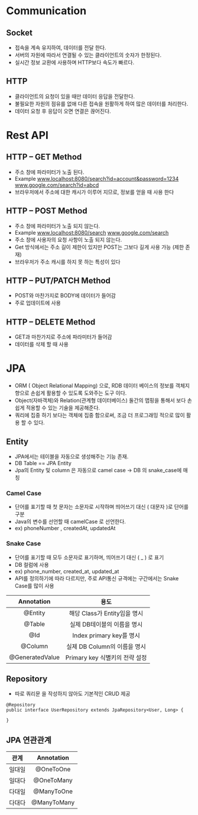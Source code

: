 # Communication
## Socket
- 접속을 계속 유지하여, 데이터를 전달 한다.
- 서버의 자원에 따라서 연결될 수 있는 클라이언트의 숫자가 한정된다.
- 실시간 정보 교환에 사용하며 HTTP보다 속도가 빠르다.

## HTTP
- 클라이언트의 요청이 있을 때만 데이터 응답을 전달한다.
- 불필요한 자원의 점유를 없애 다른 접속을 원활하게 하여 많은 데이터를 처리한다.
- 데이터 요청 후 응답이 오면 연결은 끊어진다.

# Rest API
## HTTP – GET Method
- 주소 창에 파라미터가 노출 된다.
- Example www.localhost:8080/search?id=account&password=1234
 www.google.com/search?id=abcd
- 브라우저에서 주소에 대한 캐시가 이루어 지므로, 정보를 얻을 때 사용 한다

## HTTP – POST Method
- 주소 창에 파라미터가 노출 되지 않는다.
- Example www.localhost:8080/search
 www.google.com/search
- 주소 창에 사용자의 요청 사항이 노출 되지 않는다.
- Get 방식에서는 주소 길이 제한이 있지만 POST는 그보다 길게 사용 가능 (제한 존재)
- 브라우저가 주소 캐시를 하지 못 하는 특성이 있다

## HTTP – PUT/PATCH Method
- POST와 마찬가지로 BODY에 데이터가 들어감
- 주로 업데이트에 사용

## HTTP – DELETE Method
- GET과 마찬가지로 주소에 파라미터가 들어감
- 데이터를 삭제 할 때 사용

# JPA
- ORM ( Object Relational Mapping) 으로, RDB 데이터 베이스의 정보를 객체지향으로 손쉽게 활용할 수 있도록 도와주는 도구 이다.
- Object(자바객체)와 Relation(관계형 데이터베이스) 둘간의 맵핑을 통해서 보다 손쉽게 적용할 수 있는 기술을 제공해준다.
- 쿼리에 집중 하기 보다는 객체에 집중 함으로써, 조금 더 프로그래밍 적으로 많이 활용 할 수 있다.

## Entity
- JPA에서는 테이블을 자동으로 생성해주는 기능 존재.
- DB Table == JPA Entity
- Jpa의 Entity 및 column 은 자동으로 camel case -> DB 의 snake_case에 매칭

### Camel Case
- 단어를 표기할 때 첫 문자는 소문자로 시작하며 띄어쓰기 대신 ( 대문자 )로 단어를 구분
- Java의 변수를 선언할 때 camelCase 로 선언한다.
- ex) phoneNumber , createdAt, updatedAt

### Snake Case
- 단어를 표기할 때 모두 소문자로 표기하며, 띄어쓰기 대신 ( _ ) 로 표기
- DB 컬럼에 사용
- ex) phone_number, created_at, updated_at
- API를 정의하기에 따라 다르지만, 주로 API통신 규격에는 구간에서는 Snake Case를 많이 사용

|Annotation|용도|
|:--:|:--:|
|@Entity|해당 Class가 Entity임을 명시|
|@Table|실제 DB테이블의 이름을 명시|
|@Id|Index primary key를 명시|
|@Column|실제 DB Column의 이름을 명시|
|@GeneratedValue|Primary key 식별키의 전략 설정|

## Repository
- 따로 쿼리문 을 작성하지 않아도 기본적인 CRUD 제공

```
@Repository
public interface UserRepository extends JpaRepository<User, Long> {

}
```

## JPA 연관관계

|관계|Annotation|
|:--:|:--:|
|일대일|@OneToOne|
|일대다|@OneToMany|
|다대일|@ManyToOne|
|다대다|@ManyToMany|